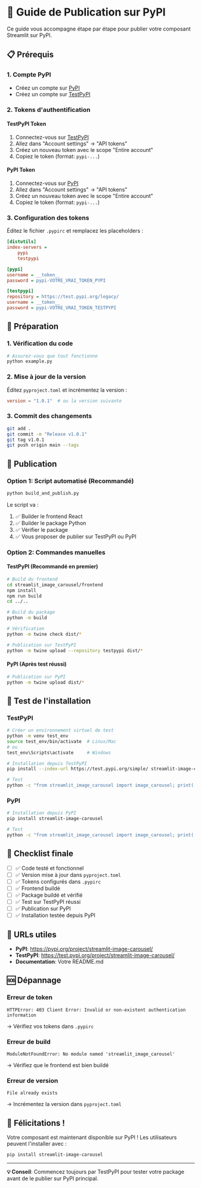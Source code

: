 # 🚀 Guide de Publication sur PyPI

Ce guide vous accompagne étape par étape pour publier votre composant Streamlit sur PyPI.

## 📋 Prérequis

### 1. Compte PyPI
- Créez un compte sur [PyPI](https://pypi.org/account/register/)
- Créez un compte sur [TestPyPI](https://test.pypi.org/account/register/)

### 2. Tokens d'authentification

#### TestPyPI Token
1. Connectez-vous sur [TestPyPI](https://test.pypi.org/)
2. Allez dans "Account settings" → "API tokens"
3. Créez un nouveau token avec le scope "Entire account"
4. Copiez le token (format: `pypi-...`)

#### PyPI Token
1. Connectez-vous sur [PyPI](https://pypi.org/)
2. Allez dans "Account settings" → "API tokens"
3. Créez un nouveau token avec le scope "Entire account"
4. Copiez le token (format: `pypi-...`)

### 3. Configuration des tokens

Éditez le fichier `.pypirc` et remplacez les placeholders :

```ini
[distutils]
index-servers =
    pypi
    testpypi

[pypi]
username = __token__
password = pypi-VOTRE_VRAI_TOKEN_PYPI

[testpypi]
repository = https://test.pypi.org/legacy/
username = __token__
password = pypi-VOTRE_VRAI_TOKEN_TESTPYPI
```

## 🔧 Préparation

### 1. Vérification du code
```bash
# Assurez-vous que tout fonctionne
python example.py
```

### 2. Mise à jour de la version
Éditez `pyproject.toml` et incrémentez la version :
```toml
version = "1.0.1"  # ou la version suivante
```

### 3. Commit des changements
```bash
git add .
git commit -m "Release v1.0.1"
git tag v1.0.1
git push origin main --tags
```

## 🚀 Publication

### Option 1: Script automatisé (Recommandé)
```bash
python build_and_publish.py
```

Le script va :
1. ✅ Builder le frontend React
2. ✅ Builder le package Python
3. ✅ Vérifier le package
4. ✅ Vous proposer de publier sur TestPyPI ou PyPI

### Option 2: Commandes manuelles

#### TestPyPI (Recommandé en premier)
```bash
# Build du frontend
cd streamlit_image_carousel/frontend
npm install
npm run build
cd ../..

# Build du package
python -m build

# Vérification
python -m twine check dist/*

# Publication sur TestPyPI
python -m twine upload --repository testpypi dist/*
```

#### PyPI (Après test réussi)
```bash
# Publication sur PyPI
python -m twine upload dist/*
```

## 🧪 Test de l'installation

### TestPyPI
```bash
# Créer un environnement virtuel de test
python -m venv test_env
source test_env/bin/activate  # Linux/Mac
# ou
test_env\Scripts\activate     # Windows

# Installation depuis TestPyPI
pip install --index-url https://test.pypi.org/simple/ streamlit-image-carousel

# Test
python -c "from streamlit_image_carousel import image_carousel; print('✅ Installation réussie!')"
```

### PyPI
```bash
# Installation depuis PyPI
pip install streamlit-image-carousel

# Test
python -c "from streamlit_image_carousel import image_carousel; print('✅ Installation réussie!')"
```

## 📝 Checklist finale

- [ ] ✅ Code testé et fonctionnel
- [ ] ✅ Version mise à jour dans `pyproject.toml`
- [ ] ✅ Tokens configurés dans `.pypirc`
- [ ] ✅ Frontend buildé
- [ ] ✅ Package buildé et vérifié
- [ ] ✅ Test sur TestPyPI réussi
- [ ] ✅ Publication sur PyPI
- [ ] ✅ Installation testée depuis PyPI

## 🎯 URLs utiles

- **PyPI**: https://pypi.org/project/streamlit-image-carousel/
- **TestPyPI**: https://test.pypi.org/project/streamlit-image-carousel/
- **Documentation**: Votre README.md

## 🆘 Dépannage

### Erreur de token
```
HTTPError: 403 Client Error: Invalid or non-existent authentication information
```
→ Vérifiez vos tokens dans `.pypirc`

### Erreur de build
```
ModuleNotFoundError: No module named 'streamlit_image_carousel'
```
→ Vérifiez que le frontend est bien buildé

### Erreur de version
```
File already exists
```
→ Incrémentez la version dans `pyproject.toml`

## 🎉 Félicitations !

Votre composant est maintenant disponible sur PyPI ! Les utilisateurs peuvent l'installer avec :
```bash
pip install streamlit-image-carousel
```

---

**💡 Conseil**: Commencez toujours par TestPyPI pour tester votre package avant de le publier sur PyPI principal. 